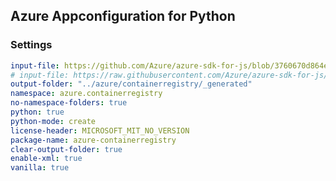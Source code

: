 ## Azure Appconfiguration for Python

### Settings
``` yaml
input-file: https://github.com/Azure/azure-sdk-for-js/blob/3760670d864e3334a800687f5b6deffce9ef78d3/sdk/containerregistry/container-registry/swagger/containerregistry.json
# input-file: https://raw.githubusercontent.com/Azure/azure-sdk-for-js/bb7ef909d6e465085cee3aa29f27453551722769/sdk/containerregistry/container-registry/swagger/containerregistry.json
output-folder: "../azure/containerregistry/_generated"
namespace: azure.containerregistry
no-namespace-folders: true
python: true
python-mode: create
license-header: MICROSOFT_MIT_NO_VERSION
package-name: azure-containerregistry
clear-output-folder: true
enable-xml: true
vanilla: true
```

<!--

https://raw.githubusercontent.com/Azure/azure-sdk-for-js/8642ffaf0354502860d31b4b07a506299cbed3f4/sdk/containerregistry/container-registry/swagger/containerregistry.json -->